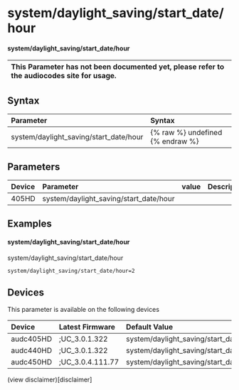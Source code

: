 ﻿---
description: system/daylight_saving/start_date/hour
search: false
---

# system/daylight_saving/start_date/hour

#### system/daylight_saving/start_date/hour


| This Parameter has not been documented yet, please refer to the audiocodes site for usage.  |
| :--- |

## Syntax
| Parameter | Syntax |
| :--- | :--- |
|system/daylight_saving/start_date/hour | {% raw %} undefined {% endraw %} |

## Parameters
|Device|Parameter|value|Description|
|:---|:---|:---|:---|
| 405HD | system/daylight_saving/start_date/hour |  |  |

## Examples
#### system/daylight_saving/start_date/hour

system/daylight_saving/start_date/hour

```
system/daylight_saving/start_date/hour=2
```

## Devices
This parameter is available on the following devices

| Device | Latest Firmware | Default Value |
|:---|:---|:---|
| audc405HD | ;UC_3.0.1.322 | system/daylight_saving/start_date/hour=2 
| audc440HD | ;UC_3.0.1.322 | system/daylight_saving/start_date/hour=2 
| audc450HD | ;UC_3.0.4.111.77 | system/daylight_saving/start_date/hour=2 

(view disclaimer)[disclaimer]
